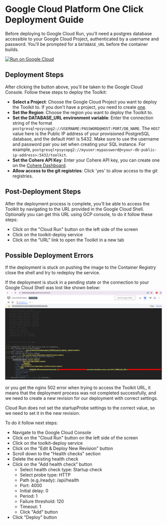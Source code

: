 # Google Cloud Platform One Click Deployment Guide

Before deploying to Google Cloud Run, you'll need a postgres database accessible to your Google Cloud Project, authenticated by a username and password. You'll be prompted for a `DATABASE_URL` before the container builds.

[![Run on Google Cloud](https://deploy.cloud.run/button.svg)](https://deploy.cloud.run?dir=/)

## Deployment Steps

After clicking the button above, you'll be taken to the Google Cloud Console. Follow these steps to deploy the Toolkit:
- **Select a Project**: Choose the Google Cloud Project you want to deploy the Toolkit to. If you don't have a project, you need to create [one](https://cloud.google.com/resource-manager/docs/creating-managing-projects). 
- **Set the Region**: Choose the region you want to deploy the Toolkit to.
- **Set the DATABASE_URL environment variable**: Enter the connection string of the format `postgresql+psycopg2://USERNAME:PASSWORD@HOST:PORT/DB_NAME`. The `HOST` value here is the Public IP address of your provisioned PostgreSQL database, and the default `PORT` is 5432. Make sure to use the username and password pair you set when creating your SQL instance. For example, `postgresql+psycopg2://myuser:mypassword@<your-db-public-ip-address>:5432/toolkit`.
- **Set the Cohere API Key**: Enter your Cohere API key, you can create one on the [Cohere Dashboard](https://dashboard.cohere.com).
- **Allow access to the git registries**: Click 'yes' to allow access to the git registries.

## Post-Deployment Steps

After the deployment process is complete, you'll be able to access the Toolkit by navigating to the URL provided in the Google Cloud Shell.
Optionally you can get this URL using GCP console, to do it follow these steps:
- Click on the "Cloud Run" button on the left side of the screen
- Click on the toolkit-deploy service
- Click on the "URL" link to open the Toolkit in a new tab

## Possible Deployment Errors

If the deployment is stuck on pushing the image to the Container Registry close the shell and try to redeploy the service.

If the deployment is stuck in a pending state or the connection to your Google Cloud Shell was lost like shown below:
![](/docs/assets/cloud_shell_stuck.png)

or you get the nginx 502 error when trying to access the Toolkit URL,
it means that the deployment process was not completed successfully, and we need to create a new revision for our deployment with correct settings.

Cloud Run does not set the startupProbe settings to the correct value, so we need to set it in the new revision.

To do it follow next steps:
- Navigate to the Google Cloud Console
- Click on the "Cloud Run" button on the left side of the screen
- Click on the toolkit-deploy service
- Click on the "Edit & Deploy New Revision" button
- Scroll down to the "Health checks" section
- Delete the existing health check
- Click on the "Add health check" button
  - Select health check type: Startup check 
  - Select probe type: HTTP
  - Path (e.g./ready): /api/health
  - Port: 4000
  - Initial delay: 0
  - Period: 1 
  - Failure threshold: 120
  - Timeout: 1
  - Click "Add" button
- Click "Deploy" button

